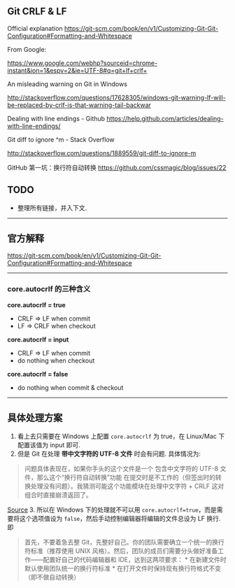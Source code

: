 ## Git CRLF & LF

Official explanation
https://git-scm.com/book/en/v1/Customizing-Git-Git-Configuration#Formatting-and-Whitespace

From Google:

https://www.google.com/webhp?sourceid=chrome-instant&ion=1&espv=2&ie=UTF-8#q=git+lf+crlf+


An misleading warning on Git in Windows

http://stackoverflow.com/questions/17628305/windows-git-warning-lf-will-be-replaced-by-crlf-is-that-warning-tail-backwar

Dealing with line endings - Github
https://help.github.com/articles/dealing-with-line-endings/

Git diff to ignore ^m - Stack Overflow

http://stackoverflow.com/questions/1889559/git-diff-to-ignore-m

GitHub 第一坑：换行符自动转换
https://github.com/cssmagic/blog/issues/22

## TODO

* 整理所有链接，并入下文.

----

## 官方解释

https://git-scm.com/book/en/v1/Customizing-Git-Git-Configuration#Formatting-and-Whitespace

----

### core.autocrlf 的三种含义

**core.autocrlf = true**

* CRLF => LF when commit
* LF => CRLF when checkout

**core.autocrlf = input**

* CRLF => LF when commit
* do nothing when checkout

**core.autocrlf = false**

* do nothing when commit & checkout

----

## 具体处理方案

1. 看上去只需要在 Windows 上配置 `core.autocrlf` 为 true，在 Linux/Mac 下配置该值为 input 即可.
2. 但是 Git 在处理 **带中文字符的 UTF-8 文件** 时会有问题. 具体情况为:

  > 问题具体表现在，如果你手头的这个文件是一个 包含中文字符的 UTF-8 文件，那么这个“换行符自动转换”功能 在提交时是不工作的（但签出时的转换处理没有问题）。我猜测可能这个功能模块在处理中文字符 + CRLF 这对组合时直接崩溃返回了。

   [Source](https://github.com/cssmagic/blog/issues/22)
3. 所以在 Windows 下的处理就不可以用 `core.autocrlf=true`，而是需要将这个选项值设为 `false`，然后手动控制编辑器将编辑的文件总设为 LF 换行. 即

  > 首先，不要着急去整 Git，先整好自己。你的团队需要确立一个统一的换行符标准（推荐使用 UNIX 风格）。然后，团队的成员们需要分头做好准备工作——配置好自己的代码编辑器和 IDE，达到这两项要求：
    * 在新建文件时默认使用团队统一的换行符标准
    * 在打开文件时保持现有换行符格式不变（即不做自动转换）